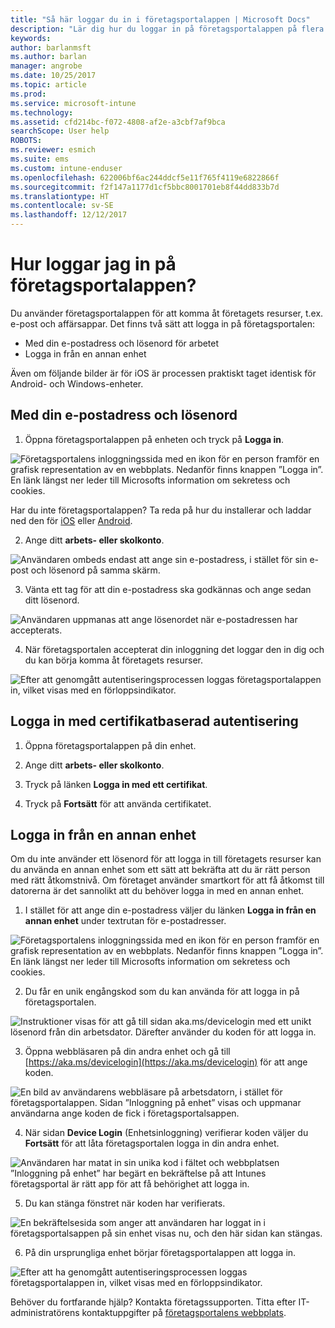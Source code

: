 ```yaml
---
title: "Så här loggar du in i företagsportalappen | Microsoft Docs"
description: "Lär dig hur du loggar in på företagsportalappen på flera plattformar."
keywords: 
author: barlanmsft
ms.author: barlan
manager: angrobe
ms.date: 10/25/2017
ms.topic: article
ms.prod: 
ms.service: microsoft-intune
ms.technology: 
ms.assetid: cfd214bc-f072-4808-af2e-a3cbf7af9bca
searchScope: User help
ROBOTS: 
ms.reviewer: esmich
ms.suite: ems
ms.custom: intune-enduser
ms.openlocfilehash: 622006bf6ac244ddcf5e11f765f4119e6822866f
ms.sourcegitcommit: f2f147a1177d1cf5bbc8001701eb8f44dd833b7d
ms.translationtype: HT
ms.contentlocale: sv-SE
ms.lasthandoff: 12/12/2017
---
```

# <a name="how-do-i-sign-in-to-the-company-portal-app---user-story-1132123--"></a>Hur loggar jag in på företagsportalappen? <!--User Story 1132123-->

Du använder företagsportalappen för att komma åt företagets resurser, t.ex. e-post och affärsappar. Det finns två sätt att logga in på företagsportalen:

* Med din e-postadress och lösenord för arbetet
* Logga in från en annan enhet

Även om följande bilder är för iOS är processen praktiskt taget identisk för Android- och Windows-enheter.

## <a name="signing-in-with-your-email-address-and-password"></a>Med din e-postadress och lösenord

1. Öppna företagsportalappen på enheten och tryck på **Logga in**.

  ![Företagsportalens inloggningssida med en ikon för en person framför en grafisk representation av en webbplats. Nedanför finns knappen ”Logga in”. En länk längst ner leder till Microsofts information om sekretess och cookies.](/intune/media/cp_ios_aad_signin_after_1704_001.png)

  Har du inte företagsportalappen? Ta reda på hur du installerar och laddar ned den för [iOS](install-and-sign-in-to-the-intune-company-portal-app-ios.md) eller [Android](install-the-company-portal-app-android.md).

2. Ange ditt **arbets- eller skolkonto**.

  ![Användaren ombeds endast att ange sin e-postadress, i stället för sin e-post och lösenord på samma skärm.](/intune/media/cp_ios_aad_signin_after_1704_002.png)

3. Vänta ett tag för att din e-postadress ska godkännas och ange sedan ditt lösenord.

  ![Användaren uppmanas att ange lösenordet när e-postadressen har accepterats.](/intune/media/cp_ios_aad_signin_after_1704_003.png)

4. När företagsportalen accepterat din inloggning det loggar den in dig och du kan börja komma åt företagets resurser.   

  ![Efter att genomgått autentiseringsprocessen loggas företagsportalappen in, vilket visas med en förloppsindikator.](/intune/media/cp_ios_aad_signin_from_another_device_after_1704_007.png)

## <a name="signing-in-with-certificate-based-authentication"></a>Logga in med certifikatbaserad autentisering

1.  Öppna företagsportalappen på din enhet.

2.  Ange ditt **arbets- eller skolkonto**.

3.  Tryck på länken **Logga in med ett certifikat**.

4.  Tryck på **Fortsätt** för att använda certifikatet.

## <a name="signing-in-from-another-device"></a>Logga in från en annan enhet

Om du inte använder ett lösenord för att logga in till företagets resurser kan du använda en annan enhet som ett sätt att bekräfta att du är rätt person med rätt åtkomstnivå. Om företaget använder smartkort för att få åtkomst till datorerna är det sannolikt att du behöver logga in med en annan enhet.

1. I stället för att ange din e-postadress väljer du länken **Logga in från en annan enhet** under textrutan för e-postadresser.

  ![Företagsportalens inloggningssida med en ikon för en person framför en grafisk representation av en webbplats. Nedanför finns knappen ”Logga in”. En länk längst ner leder till Microsofts information om sekretess och cookies.](/intune/media/cp_ios_aad_signin_from_another_device_after_1704_001.png)

2. Du får en unik engångskod som du kan använda för att logga in på företagsportalen.

  ![Instruktioner visas för att gå till sidan aka.ms/devicelogin med ett unikt lösenord från din arbetsdator. Därefter använder du koden för att logga in.](/intune/media/cp_ios_aad_signin_from_another_device_after_1704_003.png)

3. Öppna webbläsaren på din andra enhet och gå till [https://aka.ms/devicelogin](https://aka.ms/devicelogin) för att ange koden.

  ![En bild av användarens webbläsare på arbetsdatorn, i stället för företagsportalappen. Sidan ”Inloggning på enhet” visas och uppmanar användarna ange koden de fick i företagsportalsappen.](/intune/media/cp_ios_aad_signin_from_another_device_after_1704_004.png)

4. När sidan **Device Login** (Enhetsinloggning) verifierar koden väljer du __Fortsätt__ för att låta företagsportalen logga in din andra enhet.

  ![Användaren har matat in sin unika kod i fältet och webbplatsen ”Inloggning på enhet” har begärt en bekräftelse på att Intunes företagsportal är rätt app för att få behörighet att logga in.](/intune/media/cp_ios_aad_signin_from_another_device_after_1704_005.png)

5. Du kan stänga fönstret när koden har verifierats.

  ![En bekräftelsesida som anger att användaren har loggat in i företagsportalsappen på sin enhet visas nu, och den här sidan kan stängas.](/intune/media/cp_ios_aad_signin_from_another_device_after_1704_006.png)

6. På din ursprungliga enhet börjar företagsportalappen att logga in.

  ![Efter att ha genomgått autentiseringsprocessen loggas företagsportalappen in, vilket visas med en förloppsindikator.](/intune/media/cp_ios_aad_signin_from_another_device_after_1704_007.png)

Behöver du fortfarande hjälp? Kontakta företagssupporten. Titta efter IT-administratörens kontaktuppgifter på [företagsportalens webbplats](https://portal.manage.microsoft.com#HelpDeskDialog).

